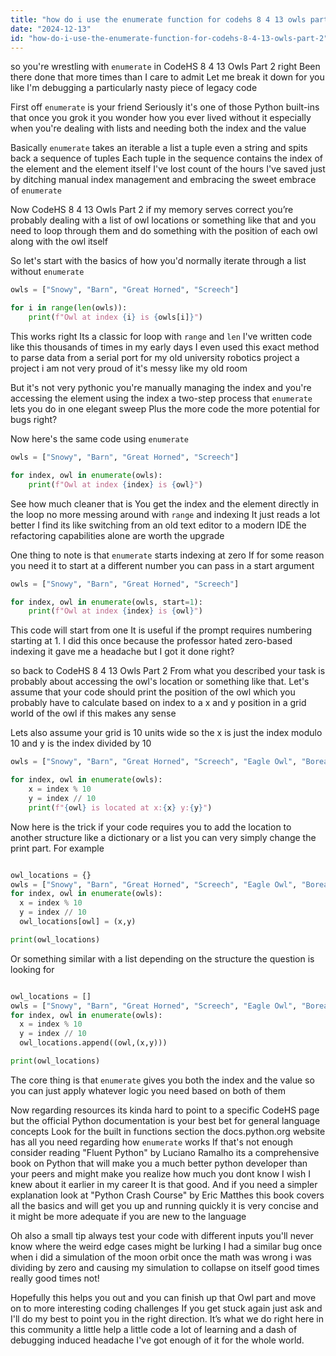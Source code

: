 ```yaml
---
title: "how do i use the enumerate function for codehs 8 4 13 owls part 2?"
date: "2024-12-13"
id: "how-do-i-use-the-enumerate-function-for-codehs-8-4-13-owls-part-2"
---
```


so you're wrestling with `enumerate` in CodeHS 8 4 13 Owls Part 2 right Been there done that more times than I care to admit Let me break it down for you like I'm debugging a particularly nasty piece of legacy code

First off `enumerate` is your friend Seriously it's one of those Python built-ins that once you grok it you wonder how you ever lived without it especially when you're dealing with lists and needing both the index and the value

Basically `enumerate` takes an iterable a list a tuple even a string and spits back a sequence of tuples Each tuple in the sequence contains the index of the element and the element itself I've lost count of the hours I've saved just by ditching manual index management and embracing the sweet embrace of `enumerate`

Now CodeHS 8 4 13 Owls Part 2 if my memory serves correct you’re probably dealing with a list of owl locations or something like that and you need to loop through them and do something with the position of each owl along with the owl itself

So let's start with the basics of how you'd normally iterate through a list without `enumerate`

```python
owls = ["Snowy", "Barn", "Great Horned", "Screech"]

for i in range(len(owls)):
    print(f"Owl at index {i} is {owls[i]}")
```

This works right Its a classic for loop with `range` and `len` I've written code like this thousands of times in my early days I even used this exact method to parse data from a serial port for my old university robotics project a project i am not very proud of it's messy like my old room

But it's not very pythonic you're manually managing the index and you're accessing the element using the index a two-step process that `enumerate` lets you do in one elegant sweep Plus the more code the more potential for bugs right?

Now here's the same code using `enumerate`

```python
owls = ["Snowy", "Barn", "Great Horned", "Screech"]

for index, owl in enumerate(owls):
    print(f"Owl at index {index} is {owl}")
```

See how much cleaner that is You get the index and the element directly in the loop no more messing around with `range` and indexing It just reads a lot better I find its like switching from an old text editor to a modern IDE the refactoring capabilities alone are worth the upgrade

One thing to note is that `enumerate` starts indexing at zero If for some reason you need it to start at a different number you can pass in a start argument

```python
owls = ["Snowy", "Barn", "Great Horned", "Screech"]

for index, owl in enumerate(owls, start=1):
    print(f"Owl at index {index} is {owl}")
```
This code will start from one It is useful if the prompt requires numbering starting at 1. I did this once because the professor hated zero-based indexing it gave me a headache but I got it done right?

 so back to CodeHS 8 4 13 Owls Part 2 From what you described your task is probably about accessing the owl's location or something like that. Let's assume that your code should print the position of the owl which you probably have to calculate based on index to a x and y position in a grid world of the owl if this makes any sense

Lets also assume your grid is 10 units wide so the x is just the index modulo 10 and y is the index divided by 10

```python
owls = ["Snowy", "Barn", "Great Horned", "Screech", "Eagle Owl", "Boreal Owl", "Pygmy Owl", "Elf Owl"]

for index, owl in enumerate(owls):
    x = index % 10
    y = index // 10
    print(f"{owl} is located at x:{x} y:{y}")

```

Now here is the trick if your code requires you to add the location to another structure like a dictionary or a list you can very simply change the print part. For example

```python

owl_locations = {}
owls = ["Snowy", "Barn", "Great Horned", "Screech", "Eagle Owl", "Boreal Owl", "Pygmy Owl", "Elf Owl"]
for index, owl in enumerate(owls):
  x = index % 10
  y = index // 10
  owl_locations[owl] = (x,y)

print(owl_locations)
```

Or something similar with a list depending on the structure the question is looking for

```python

owl_locations = []
owls = ["Snowy", "Barn", "Great Horned", "Screech", "Eagle Owl", "Boreal Owl", "Pygmy Owl", "Elf Owl"]
for index, owl in enumerate(owls):
  x = index % 10
  y = index // 10
  owl_locations.append((owl,(x,y)))

print(owl_locations)
```

The core thing is that `enumerate` gives you both the index and the value so you can just apply whatever logic you need based on both of them

Now regarding resources its kinda hard to point to a specific CodeHS page but the official Python documentation is your best bet for general language concepts Look for the built in functions section the docs.python.org website has all you need regarding how `enumerate` works If that's not enough consider reading "Fluent Python" by Luciano Ramalho its a comprehensive book on Python that will make you a much better python developer than your peers and might make you realize how much you dont know I wish I knew about it earlier in my career It is that good. And if you need a simpler explanation look at "Python Crash Course" by Eric Matthes this book covers all the basics and will get you up and running quickly it is very concise and it might be more adequate if you are new to the language

Oh also a small tip always test your code with different inputs you'll never know where the weird edge cases might be lurking I had a similar bug once when i did a simulation of the moon orbit once the math was wrong i was dividing by zero and causing my simulation to collapse on itself good times really good times not!

Hopefully this helps you out and you can finish up that Owl part and move on to more interesting coding challenges If you get stuck again just ask and I'll do my best to point you in the right direction. It’s what we do right here in this community a little help a little code a lot of learning and a dash of debugging induced headache I've got enough of it for the whole world.
